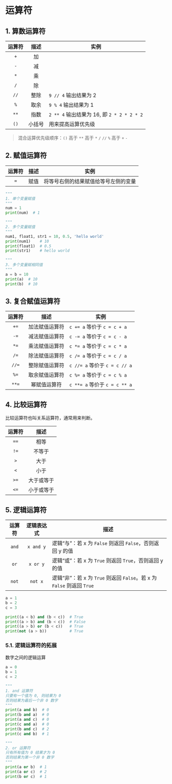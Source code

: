 # 运算符

## 1. 算数运算符

| 运算符 |  描述  | 实例                                       |
| :----: | :----: | ------------------------------------------ |
|  `+`   |   加   |
|  `-`   |   减   |
|  `*`   |   乘   |
|  `/`   |   除   |
|  `//`  |  整除  | `9 // 4` 输出结果为 2                      |
|  `%`   |  取余  | `9 % 4` 输出结果为 1                       |
|  `**`  |  指数  | `2 ** 4` 输出结果为 16, 即 `2 * 2 * 2 * 2` |
|  `()`  | 小括号 | 用来提高运算优先级                         |

> 混合运算优先级顺序：`()` 高于 `**` 高于 `*` `/` `//` `%` 高于 `+` `-`

## 2. 赋值运算符

| 运算符 | 描述 | 实例                                 |
| :----: | :--: | ------------------------------------ |
|  `=`   | 赋值 | 将等号右侧的结果赋值给等号左侧的变量 |

```py
"""
1. 单个变量赋值
"""
num = 1
print(num)  # 1

"""
2. 多个变量赋值
"""
num1, float1, str1 = 10, 0.5, 'hello world'
print(num1)    # 10
print(float1)  # 0.5
print(str1)    # hello world

"""
3. 多个变量赋相同值
"""
a = b = 10
print(a)  # 10
print(b)  # 10
```

## 3. 复合赋值运算符

| 运算符 |      描述      | 实例                          |
| :----: | :------------: | ----------------------------- |
|  `+=`  | 加法赋值运算符 | `c += a` 等价于 `c = c + a`   |
|  `-=`  | 减法赋值运算符 | `c -= a` 等价于 `c = c - a`   |
|  `*=`  | 乘法赋值运算符 | `c *= a` 等价于 `c = c * a`   |
|  `/=`  | 除法赋值运算符 | `c /= a` 等价于 `c = c / a`   |
| `//=`  | 整除赋值运算符 | `c //= a` 等价于 `c = c // a` |
|  `%=`  | 取余赋值运算符 | `c %= a` 等价于 `c = c % a`   |
| `**=`  |  幂赋值运算符  | `c **= a` 等价于 `c = c ** a` |

## 4. 比较运算符

比较运算符也叫关系运算符，通常用来判断。

| 运算符 |    描述    |
| :----: | :--------: |
|  `==`  |    相等    |
|  `!=`  |   不等于   |
|  `>`   |    大于    |
|  `<`   |    小于    |
|  `>=`  | 大于或等于 |
|  `<=`  | 小于或等于 |

## 5. 逻辑运算符

| 运算符 | 逻辑表达式 | 描述                                                         |
| :----: | :--------: | ------------------------------------------------------------ |
| `and`  | `x and y`  | 逻辑“与”：若 x 为 `False` 则返回 `False`，否则返回 y 的值              |
|  `or`  |  `x or y`  | 逻辑“或”：若 x 为 `True` 则返回 `True`，否则返回 y 的值                |
| `not`  |  `not x`   | 逻辑“非”：若 x 为 `True` 则返回 `False`。若 x 为 `False` 则返回 `True` |

```py
a = 1
b = 2
c = 3

print((a < b) and (b < c))  # True
print((a > b) and (b < c))  # False
print((a > b) or (b < c))   # True
print(not (a > b))          # True
```

### 5.1. 逻辑运算符的拓展

数字之间的逻辑运算

```py
a = 0
b = 1
c = 2

"""
1. and 运算符
只要有一个值为 0, 则结果为 0
否则结果为最后一个非 0 数字
"""
print(a and b)  # 0
print(b and a)  # 0
print(a and c)  # 0
print(c and a)  # 0
print(b and c)  # 2
print(c and b)  # 1

"""
2. or 运算符
只有所有值为 0 结果才为 0
否则结果为第一个非 0 数字
"""
print(a or b)  # 1
print(a or c)  # 2
print(b or c)  # 1
```
